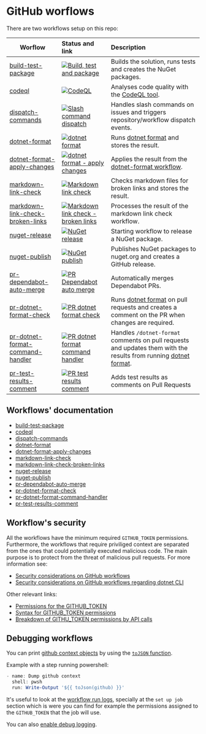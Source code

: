 # GitHub worflows

There are two workflows setup on this repo:

| Worflow                                                                                     | Status and link                                                                                                                                                                                                                                                             | Description                                                                                                                                          |
| ------------------------------------------------------------------------------------------- | :-------------------------------------------------------------------------------------------------------------------------------------------------------------------------------------------------------------------------------------------------------------------------- | :--------------------------------------------------------------------------------------------------------------------------------------------------- |
| [build-test-package](/.github/workflows/build-test-package.yml)                             | [![Build, test and package](https://github.com/edumserrano/dotnet-sdk-extensions/actions/workflows/build-test-package.yml/badge.svg)](https://github.com/edumserrano/dotnet-sdk-extensions/actions/workflows/build-test-package.yml)                                        | Builds the solution, runs tests and creates the NuGet packages.                                                                                      |
| [codeql](/.github/workflows/codeql.yml)                                                     | [![CodeQL](https://github.com/edumserrano/dotnet-sdk-extensions/actions/workflows/codeql.yml/badge.svg)](https://github.com/edumserrano/dotnet-sdk-extensions/actions/workflows/codeql.yml)                                                                                 | Analyses code quality with the [CodeQL tool](https://github.com/github/codeql).                                                                      |
| [dispatch-commands](/.github/workflows/dispatch-commands.yml)                               | [![Slash command dispatch](https://github.com/edumserrano/dotnet-sdk-extensions/actions/workflows/dispatch-commands.yml/badge.svg)](https://github.com/edumserrano/dotnet-sdk-extensions/actions/workflows/dispatch-commands.yml)                                           | Handles slash commands on issues and triggers repository/workflow dispatch events.                                                                   |
| [dotnet-format](/.github/workflows/dotnet-format.yml)                                       | [![dotnet format](https://github.com/edumserrano/dotnet-sdk-extensions/actions/workflows/dotnet-format.yml/badge.svg)](https://github.com/edumserrano/dotnet-sdk-extensions/actions/workflows/dotnet-format.yml)                                                            | Runs [dotnet format](https://github.com/dotnet/format) and stores the result.                                                                        |
| [dotnet-format-apply-changes](/.github/workflows/dotnet-format-apply-changes.yml)           | [![dotnet format - apply changes](https://github.com/edumserrano/dotnet-sdk-extensions/actions/workflows/dotnet-format-apply-changes.yml/badge.svg)](https://github.com/edumserrano/dotnet-sdk-extensions/actions/workflows/dotnet-format-apply-changes.yml)                | Applies the result from the [dotnet-format workflow](/.github/workflows/dotnet-format.yml).                                                          |
| [markdown-link-check](/.github/workflows/markdown-link-check.yml)                           | [![Markdown link check](https://github.com/edumserrano/dotnet-sdk-extensions/actions/workflows/markdown-link-check.yml/badge.svg)](https://github.com/edumserrano/dotnet-sdk-extensions/actions/workflows/markdown-link-check.yml)                                          | Checks markdown files for broken links and stores the result.                                                                                        |
| [markdown-link-check-broken-links](/.github/workflows/markdown-link-check-broken-links.yml) | [![Markdown link check - broken links](https://github.com/edumserrano/dotnet-sdk-extensions/actions/workflows/markdown-link-check-broken-links.yml/badge.svg)](https://github.com/edumserrano/dotnet-sdk-extensions/actions/workflows/markdown-link-check-broken-links.yml) | Processes the result of the markdown link check workflow.                                                                                            |
| [nuget-release](/.github/workflows/nuget-release.yml)                                       | [![NuGet release](https://github.com/edumserrano/dotnet-sdk-extensions/actions/workflows/nuget-release.yml/badge.svg)](https://github.com/edumserrano/dotnet-sdk-extensions/actions/workflows/nuget-release.yml)                                                            | Starting workflow to release a NuGet package.                                                                                                        |
| [nuget-publish](/.github/workflows/nuget-publish.yml)                                       | [![NuGet publish](https://github.com/edumserrano/dotnet-sdk-extensions/actions/workflows/nuget-publish.yml/badge.svg)](https://github.com/edumserrano/dotnet-sdk-extensions/actions/workflows/nuget-publish.yml)                                                            | Publishes NuGet packages to nuget.org and creates a GitHub release.                                                                                  |
| [pr-dependabot-auto-merge](/.github/workflows/pr-dependabot-auto-merge.yml)                 | [![PR Dependabot auto merge](https://github.com/edumserrano/dotnet-sdk-extensions/actions/workflows/pr-dependabot-auto-merge.yml/badge.svg)](https://github.com/edumserrano/dotnet-sdk-extensions/actions/workflows/pr-dependabot-auto-merge.yml)                           | Automatically merges Dependabot PRs.                                                                                                                 |
| [pr-dotnet-format-check](/.github/workflows/pr-dotnet-format-check.yml)                     | [![PR dotnet format check](https://github.com/edumserrano/dotnet-sdk-extensions/actions/workflows/pr-dotnet-format-check.yml/badge.svg)](https://github.com/edumserrano/dotnet-sdk-extensions/actions/workflows/pr-dotnet-format-check.yml)                                 | Runs [dotnet format](https://github.com/dotnet/format) on pull requests and creates a comment on the PR when changes are required.                   |
| [pr-dotnet-format-command-handler](/.github/workflows/pr-dotnet-format-command-handler.yml) | [![PR dotnet format command handler](https://github.com/edumserrano/dotnet-sdk-extensions/actions/workflows/pr-dotnet-format-command-handler.yml/badge.svg)](https://github.com/edumserrano/dotnet-sdk-extensions/actions/workflows/pr-dotnet-format-command-handler.yml)   | Handles `/dotnet-format` comments on pull requests and updates them with the results from running [dotnet format](https://github.com/dotnet/format). |
| [pr-test-results-comment](/.github/workflows/pr-test-results-comment.yml)                   | [![PR test results comment](https://github.com/edumserrano/dotnet-sdk-extensions/actions/workflows/pr-test-results-comment.yml/badge.svg)](https://github.com/edumserrano/dotnet-sdk-extensions/actions/workflows/pr-test-results-comment.yml)                              | Adds test results as comments on Pull Requests                                                                                                       |

## Workflows' documentation

- [build-test-package](/docs/dev-notes/workflows/build-test-package-workflow.md)
- [codeql](/docs/dev-notes/workflows/codeql-workflow.md)
- [dispatch-commands](/docs/dev-notes/workflows/dispatch-commands-workflow.md)
- [dotnet-format](/docs/dev-notes/workflows/dotnet-format-workflow.md)
- [dotnet-format-apply-changes](/docs/dev-notes/workflows/dotnet-format-apply-changes-workflow.md)
- [markdown-link-check](/docs/dev-notes/workflows/markdown-link-check-workflow.md)
- [markdown-link-check-broken-links](/docs/dev-notes/workflows/markdown-link-check-broken-links-workflow.md)
- [nuget-release](/docs/dev-notes/workflows/nuget-release-workflow.md)
- [nuget-publish](/docs/dev-notes/workflows/nuget-publish-workflow.md)
- [pr-dependabot-auto-merge](/docs/dev-notes/workflows/pr-dependabot-auto-merge-workflow.md)
- [pr-dotnet-format-check](/docs/dev-notes/workflows/pr-dotnet-format-check-workflow.md)
- [pr-dotnet-format-command-handler](/docs/dev-notes/workflows/pr-dotnet-format-command-handler-workflow.md)
- [pr-test-results-comment](/docs/dev-notes/workflows/pr-test-results-comment-workflow.md)

## Workflow's security

All the workflows have the minimum required `GITHUB_TOKEN` permissions. Furthermore, the workflows that require priviliged context are separated from the ones that could potentially executed malicious code. The main purpose is to protect from the threat of malicious pull requests. For more information see:

- [Security considerations on GitHub workflows](/docs/dev-notes/workflows/security-considerations.md)
- [Security considerations on GitHub workflows regarding dotnet CLI](/docs/dev-notes/workflows/security-considerations-and-dotnet.md)

Other relevant links:

- [Permissions for the GITHUB_TOKEN](https://docs.github.com/en/actions/security-guides/automatic-token-authentication#permissions-for-the-github_token)
- [Syntax for GITHUB_TOKEN permissions](https://docs.github.com/en/actions/learn-github-actions/workflow-syntax-for-github-actions#permissions)
- [Breakdown of GITHU_TOKEN permissions by API calls](https://docs.github.com/en/rest/reference/permissions-required-for-github-apps)

## Debugging workflows

You can print [github context objects](https://docs.github.com/en/actions/reference/context-and-expression-syntax-for-github-actions) by using the [`toJSON` function](https://docs.github.com/en/actions/reference/context-and-expression-syntax-for-github-actions#tojson).

Example with a step running powershell:

```powershell
- name: Dump github context
  shell: pwsh
  run: Write-Output '${{ toJson(github) }}'
```

It's useful to look at the [workflow run logs](https://docs.github.com/en/actions/managing-workflow-runs/using-workflow-run-logs), specially at the `set up job` section which is were you can find for example the permissions assigned to the `GITHUB_TOKEN` that the job will use.

You can also [enable debug logging](https://docs.github.com/en/actions/monitoring-and-troubleshooting-workflows/enabling-debug-logging).
